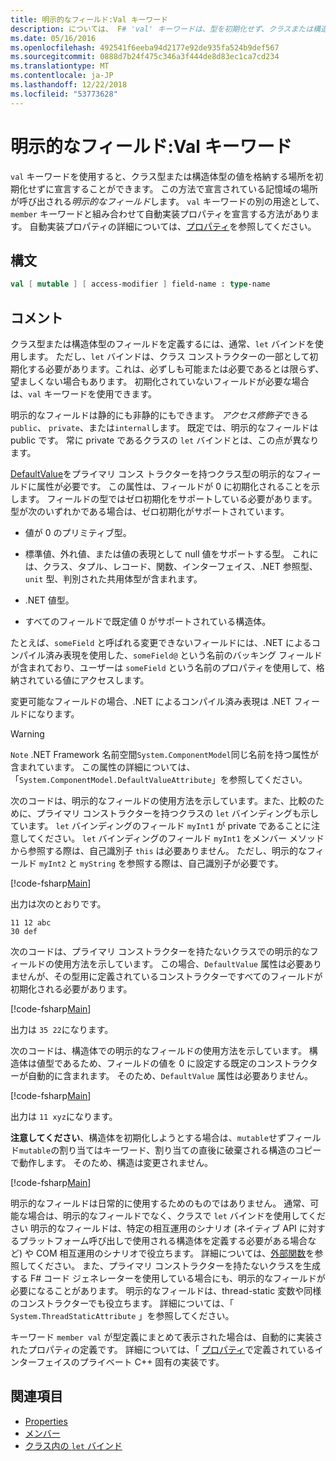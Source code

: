 ```yaml
---
title: 明示的なフィールド:Val キーワード
description: については、 F# 'val' キーワードは、型を初期化せず、クラスまたは構造体の型に値を格納する場所を宣言するために使用します。
ms.date: 05/16/2016
ms.openlocfilehash: 492541f6eeba94d2177e92de935fa524b9def567
ms.sourcegitcommit: 0888d7b24f475c346a3f444de8d83ec1ca7cd234
ms.translationtype: MT
ms.contentlocale: ja-JP
ms.lasthandoff: 12/22/2018
ms.locfileid: "53773628"
---
```

# <a name="explicit-fields-the-val-keyword"></a>明示的なフィールド:Val キーワード

`val` キーワードを使用すると、クラス型または構造体型の値を格納する場所を初期化せずに宣言することができます。 この方法で宣言されている記憶域の場所が呼び出される*明示的なフィールド*します。 `val` キーワードの別の用途として、`member` キーワードと組み合わせて自動実装プロパティを宣言する方法があります。 自動実装プロパティの詳細については、[プロパティ](properties.md)を参照してください。

## <a name="syntax"></a>構文

```fsharp
val [ mutable ] [ access-modifier ] field-name : type-name
```

## <a name="remarks"></a>コメント

クラス型または構造体型のフィールドを定義するには、通常、`let` バインドを使用します。 ただし、`let` バインドは、クラス コンストラクターの一部として初期化する必要があります。これは、必ずしも可能または必要であるとは限らず、望ましくない場合もあります。 初期化されていないフィールドが必要な場合は、`val` キーワードを使用できます。

明示的なフィールドは静的にも非静的にもできます。 *アクセス修飾子*できる`public`、 `private`、または`internal`します。 既定では、明示的なフィールドは public です。 常に private であるクラスの `let` バインドとは、この点が異なります。

[DefaultValue](https://msdn.microsoft.com/library/a3a3307b-8c05-441e-b109-245511614d58)をプライマリ コンス トラクターを持つクラス型の明示的なフィールドに属性が必要です。 この属性は、フィールドが 0 に初期化されることを示します。 フィールドの型ではゼロ初期化をサポートしている必要があります。 型が次のいずれかである場合は、ゼロ初期化がサポートされています。

- 値が 0 のプリミティブ型。

- 標準値、外れ値、または値の表現として null 値をサポートする型。 これには、クラス、タプル、レコード、関数、インターフェイス、.NET 参照型、`unit` 型、判別された共用体型が含まれます。

- .NET 値型。

- すべてのフィールドで既定値 0 がサポートされている構造体。

たとえば、`someField` と呼ばれる変更できないフィールドには、.NET によるコンパイル済み表現を使用した、`someField@` という名前のバッキング フィールドが含まれており、ユーザーは `someField` という名前のプロパティを使用して、格納されている値にアクセスします。

変更可能なフィールドの場合、.NET によるコンパイル済み表現は .NET フィールドになります。

>[!WARNING]
`Note` .NET Framework 名前空間`System.ComponentModel`同じ名前を持つ属性が含まれています。 この属性の詳細については、「`System.ComponentModel.DefaultValueAttribute`」を参照してください。

次のコードは、明示的なフィールドの使用方法を示しています。また、比較のために、プライマリ コンストラクターを持つクラスの `let` バインディングも示しています。 `let` バインディングのフィールド `myInt1` が private であることに注意してください。 `let` バインディングのフィールド `myInt1` をメンバー メソッドから参照する際は、自己識別子 `this` は必要ありません。 ただし、明示的なフィールド `myInt2` と `myString` を参照する際は、自己識別子が必要です。

[!code-fsharp[Main](../../../../samples/snippets/fsharp/lang-ref-2/snippet6701.fs)]

出力は次のとおりです。

```
11 12 abc
30 def
```

次のコードは、プライマリ コンストラクターを持たないクラスでの明示的なフィールドの使用方法を示しています。 この場合、`DefaultValue` 属性は必要ありませんが、その型用に定義されているコンストラクターですべてのフィールドが初期化される必要があります。

[!code-fsharp[Main](../../../../samples/snippets/fsharp/lang-ref-2/snippet6702.fs)]

出力は `35 22`になります。

次のコードは、構造体での明示的なフィールドの使用方法を示しています。 構造体は値型であるため、フィールドの値を 0 に設定する既定のコンストラクターが自動的に含まれます。 そのため、`DefaultValue` 属性は必要ありません。

[!code-fsharp[Main](../../../../samples/snippets/fsharp/lang-ref-2/snippet6703.fs)]

出力は `11 xyz`になります。

**注意してください**、構造体を初期化しようとする場合は、`mutable`せずフィールド`mutable`の割り当てはキーワード、割り当ての直後に破棄される構造のコピーで動作します。 そのため、構造は変更されません。

[!code-fsharp[Main](../../../../samples/snippets/fsharp/lang-ref-2/snippet6704.fs)]

明示的なフィールドは日常的に使用するためのものではありません。 通常、可能な場合は、明示的なフィールドでなく、クラスで `let` バインドを使用してください 明示的なフィールドは、特定の相互運用のシナリオ (ネイティブ API に対するプラットフォーム呼び出しで使用される構造体を定義する必要がある場合など) や COM 相互運用のシナリオで役立ちます。 詳細については、[外部関数](../functions/external-functions.md)を参照してください。 また、プライマリ コンストラクターを持たないクラスを生成する F# コード ジェネレーターを使用している場合にも、明示的なフィールドが必要になることがあります。 明示的なフィールドは、thread-static 変数や同様のコンストラクターでも役立ちます。 詳細については、「 `System.ThreadStaticAttribute` 」を参照してください。

キーワード `member val` が型定義にまとめて表示された場合は、自動的に実装されたプロパティの定義です。 詳細については、「 [プロパティ](properties.md)で定義されているインターフェイスのプライベート C++ 固有の実装です。

## <a name="see-also"></a>関連項目

- [Properties](properties.md)
- [メンバー](index.md)
- [クラス内の `let` バインド](let-bindings-in-classes.md)